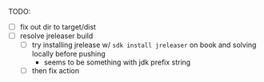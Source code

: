TODO:

- [ ] fix out dir to target/dist
- [ ] resolve jreleaser build
  - [ ] try installing jrelease w/ `sdk install jreleaser` on book and solving locally before pushing
    - seems to be something with jdk prefix string
  - [ ] then fix action
